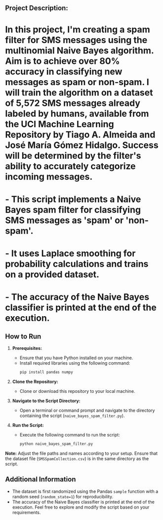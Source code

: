 ## Project Description:

# In this project, I'm creating a spam filter for SMS messages using the multinomial Naive Bayes algorithm. Aim is to achieve over 80% accuracy in classifying new messages as spam or non-spam. I will train the algorithm on a dataset of 5,572 SMS messages already labeled by humans, available from the UCI Machine Learning Repository by Tiago A. Almeida and José María Gómez Hidalgo. Success will be determined by the filter's ability to accurately categorize incoming messages.
# - This script implements a Naive Bayes spam filter for classifying SMS messages as 'spam' or 'non-spam'.
# - It uses Laplace smoothing for probability calculations and trains on a provided dataset.
# - The accuracy of the Naive Bayes classifier is printed at the end of the execution.

## How to Run

1. **Prerequisites:**
   - Ensure that you have Python installed on your machine.
   - Install required libraries using the following command:
     ```bash
     pip install pandas numpy
     ```
2. **Clone the Repository:**
   - Clone or download this repository to your local machine.

3. **Navigate to the Script Directory:**
   - Open a terminal or command prompt and navigate to the directory containing the script (`naive_bayes_spam_filter.py`).

4. **Run the Script:**
   - Execute the following command to run the script:
     ```bash
     python naive_bayes_spam_filter.py
     ```

**Note:** Adjust the file paths and names according to your setup. Ensure that the dataset file (`SMSSpamCollection.csv`) is in the same directory as the script.

## Additional Information

- The dataset is first randomized using the Pandas `sample` function with a random seed (`random_state=1`) for reproducibility.
- The accuracy of the Naive Bayes classifier is printed at the end of the execution.
Feel free to explore and modify the script based on your requirements.